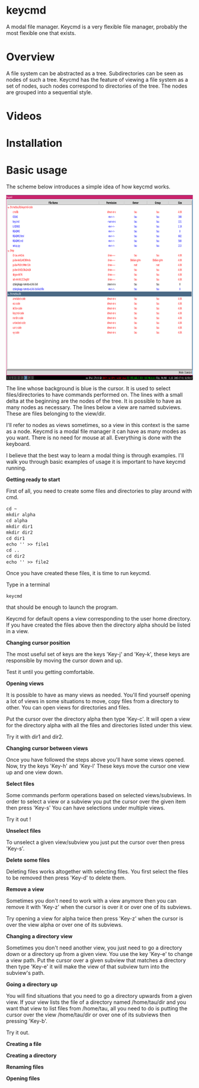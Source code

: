 keycmd
======

A modal file manager. Keycmd is a very flexible file manager, probably the most flexible one that exists.


Overview
========

A file system can be abstracted as a tree. Subdirectories can be seen as nodes of such a tree. 
Keycmd has the feature of viewing a file system as a set of nodes, such nodes correspond to directories
of the tree. The nodes are grouped into a sequential style.

Videos
======

Installation
============


Basic usage
===========

The scheme below introduces a simple idea of how keycmd works.

<img src="screenshot.jpg" align="center" height="500" width="700" >



The line whose background is blue is the cursor. It is used to select files/directories to have commands performed on.
The lines with a small delta at the beginning are the nodes of the tree. It is possible to have as many nodes as necessary.
The lines below a view are named subviews. These are files belonging to the view/dir.

I'll refer to nodes as views sometimes, so a view in this context is the same as a node. Keycmd is a modal file manager
it can have as many modes as you want. There is no need for mouse at all. Everything is done with the keyboard.

I believe that the best way to learn a modal thing is through examples. I'll walk you through basic examples of usage it is
important to have keycmd running.

**Getting ready to start**

First of all, you need to create some files and directories to play around with cmd.


    cd ~
    mkdir alpha
    cd alpha
    mkdir dir1
    mkdir dir2
    cd dir1
    echo '' >> file1
    cd ..
    cd dir2
    echo '' >> file2


Once you have created these files, it is time to run keycmd.


Type in a terminal 

    keycmd

that should be enough to launch the program.

Keycmd for default opens a view corresponding to the user home directory.
If you have created the files above then the directory alpha should be listed
in a view.


**Changing cursor position**

The most useful set of keys are the keys 'Key-j' and 'Key-k', these keys are
responsible by moving the cursor down and up. 

Test it until you getting comfortable.


**Opening views**

It is possible to have as many views as needed. You'll find yourself opening a lot of views in some situations
to move, copy files from a directory to other. You can open views for directories and files. 

Put the cursor over the directory alpha then type 'Key-c'. It will open a view for the directory alpha with
all the files and directories listed under this view.

Try it with dir1 and dir2.

**Changing cursor between views**

Once you have followed the steps above you'll have some views opened. Now, try the keys 'Key-h' and 'Key-l'
These keys move the cursor one view up and one view down.


**Select files**

Some commands perform operations based on selected views/subviews. In order to select
a view or a subview you put the cursor over the given item then press 'Key-s'
You can have selections under multiple views.

Try it out !

**Unselect files**

To unselect a given view/subview you just put the cursor over then press 'Key-s'.

**Delete some files**

Deleting files works altogether with selecting files. You first select the files to be removed
then press 'Key-d' to delete them.


**Remove a view**

Sometimes you don't need to work with a view anymore then you can
remove it with 'Key-z' when the cursor is over it or over one of its subviews.

Try opening a view for alpha twice then press 'Key-z' when the cursor is over the view alpha
or over one of its subviews.


**Changing a directory view**

Sometimes you don't need another view, you just need to go a directory down or a directory up
from a given view. You use the key 'Key-e' to change a view path. Put the cursor
over a given subview that matches a directory then type 'Key-e' it will make the view of that
subview turn into the subview's path. 

**Going a directory up**

You will find situations that you need to go a directory upwards from a given view.
If your view lists the file of a directory named /home/tau/dir and you want
that view to list files from /home/tau, all you need to do is putting the cursor
over the view /home/tau/dir or over one of its subviews then pressing 'Key-b'.

Try it out.

**Creating a file**


**Creating a directory**


**Renaming files**


**Opening files**














